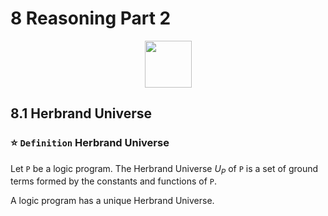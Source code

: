 # 8 Reasoning Part 2

<p align="center"><img height="75" src="https://user-images.githubusercontent.com/19381768/227871683-af08b378-b283-470e-8b78-bc05937d585b.png"/></p>

## 8.1 Herbrand Universe
### :star: `Definition` Herbrand Universe
Let `P` be a logic program. The Herbrand Universe $U_P$ of `P` is a set of ground terms formed by the constants and functions of `P`.

A logic program has a unique Herbrand Universe.
